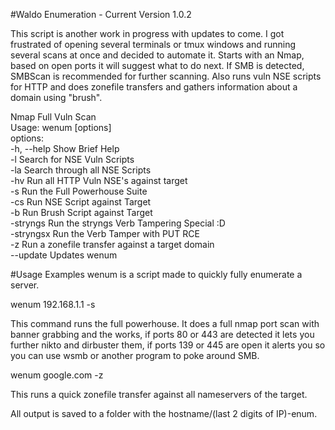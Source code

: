 #Waldo Enumeration - Current Version 1.0.2

This script is another work in progress with updates to come.  I got frustrated of opening several terminals or tmux windows and running several scans at once and decided to automate it.  Starts with an Nmap, based on open ports it will suggest what to do next.  If SMB is detected, SMBScan is recommended for further scanning.  Also runs vuln NSE scripts for HTTP and does zonefile transfers and gathers information about a domain using "brush".

Nmap Full Vuln Scan
<br />
Usage: wenum <target> [options]
<br />
options:
<br />
-h, --help                    Show Brief Help
<br />
-l                            Search for NSE Vuln Scripts
<br />
-la                           Search through all NSE Scripts
<br />
-hv                           Run all HTTP Vuln NSE's against target
<br />
-s                            Run the Full Powerhouse Suite
<br />
-cs                           Run NSE Script against Target
<br />
-b                            Run Brush Script against Target
<br />
-stryngs                      Run the stryngs Verb Tampering Special :D
<br />
-stryngsx                     Run the Verb Tamper with PUT RCE <TARGET>
<br />
-z                            Run a zonefile transfer against a target domain
<br />
--update                      Updates wenum

#Usage Examples
wenum is a script made to quickly fully enumerate a server.  

wenum 192.168.1.1 -s

This command runs the full powerhouse.  It does a full nmap port scan with banner grabbing and the works, if ports 80 or 443 are detected it lets you further nikto and dirbuster them, if ports 139 or 445 are open it alerts you so you can use wsmb or another program to poke around SMB.  

wenum google.com -z

This runs a quick zonefile transfer against all nameservers of the target.

All output is saved to a folder with the hostname/(last 2 digits of IP)-enum.
